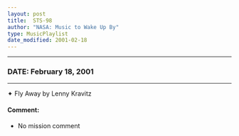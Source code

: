 ```yaml
---
layout: post
title:  STS-98
author: "NASA: Music to Wake Up By"
type: MusicPlaylist
date_modified: 2001-02-18
---
```


----
### DATE: February 18, 2001
----
✦ Fly Away by Lenny Kravitz

#### Comment:
* No mission comment
